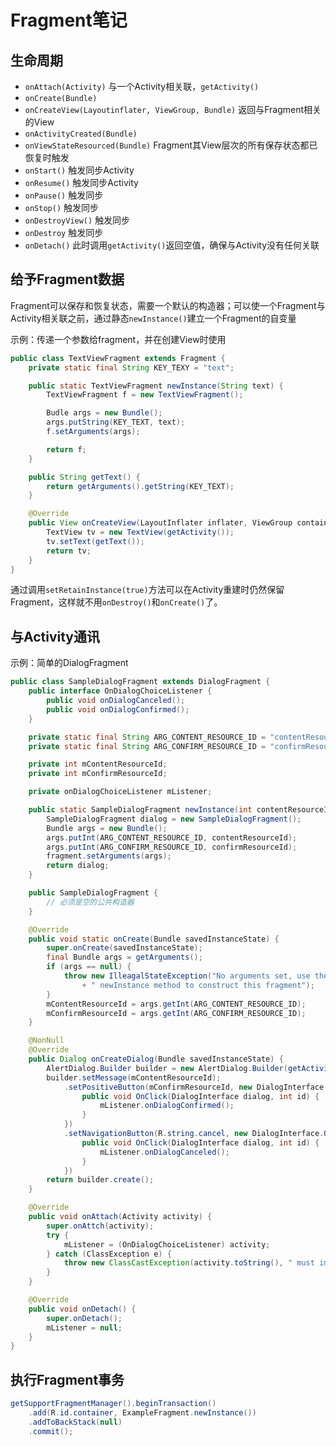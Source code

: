 # Fragment笔记

## 生命周期

- `onAttach(Activity)` 与一个Activity相关联，`getActivity()`
- `onCreate(Bundle)`
- `onCreateView(Layoutinflater, ViewGroup, Bundle)` 返回与Fragment相关的View
- `onActivityCreated(Bundle)`
- `onViewStateResourced(Bundle)` Fragment其View层次的所有保存状态都已恢复时触发
- `onStart()` 触发同步Activity
- `onResume()` 触发同步Activity
- `onPause()` 触发同步
- `onStop()` 触发同步
- `onDestroyView()` 触发同步
- `onDestroy` 触发同步
- `onDetach()` 此时调用`getActivity()`返回空值，确保与Activity没有任何关联

## 给予Fragment数据

Fragment可以保存和恢复状态，需要一个默认的构造器；可以使一个Fragment与Activity相关联之前，通过静态`newInstance()`建立一个Fragment的自变量

示例：传递一个参数给fragment，并在创建View时使用

```java
public class TextViewFragment extends Fragment {
    private static final String KEY_TEXY = "text";

    public static TextViewFragment newInstance(String text) {
        TextViewFragment f = new TextViewFragment();

        Budle args = new Bundle();
        args.putString(KEY_TEXT, text);
        f.setArguments(args);

        return f;
    }

    public String getText() {
        return getArguments().getString(KEY_TEXT);
    }

    @Override
    public View onCreateView(LayoutInflater inflater, ViewGroup container, Bundle savedInstatanceState) {
        TextView tv = new TextView(getActivity());
        tv.setText(getText());
        return tv;
    }
}

```

通过调用`setRetainInstance(true)`方法可以在Activity重建时仍然保留Fragment，这样就不用`onDestroy()`和`onCreate()`了。

## 与Activity通讯

示例：简单的DialogFragment

```java
public class SampleDialogFragment extends DialogFragment {
    public interface OnDialogChoiceListener {
        public void onDialogCanceled();
        public void onDialogConfirmed();
    }

    private static final String ARG_CONTENT_RESOURCE_ID = "contentResourceId";
    private static final String ARG_CONFIRM_RESOURCE_ID = "confirmResourceId";

    private int mContentResourceId;
    private int mConfirmResourceId;

    private onDialogChoiceListener mListener;

    public static SampleDialogFragment newInstance(int contentResourceId, int confirmResourceId) {
        SampleDialogFragment dialog = new SampleDialogFragment();
        Bundle args = new Bundle();
        args.putInt(ARG_CONTENT_RESOURCE_ID, contentResourceId);
        args.putInt(ARG_CONFIRM_RESOURCE_ID, confirmResourceId);
        fragment.setArguments(args);
        return dialog;
    }

    public SampleDialogFragment {
        // 必须是空的公共构造器
    }

    @Override
    public void static onCreate(Bundle savedInstanceState) {
        super.onCreate(savedInstanceState);
        final Bundle args = getArguments();
        if (args == null) {
            throw new IlleagalStateException("No arguments set, use the "
                + " newInstance method to construct this fragment");
        }
        mContentResourceId = args.getInt(ARG_CONTENT_RESOURCE_ID);
        mConfirmResourceId = args.getInt(ARG_CONFIRM_RESOURCE_ID);
    }

    @NonNull
    @Override
    public Dialog onCreateDialog(Bundle savedInstanceState) {
        AlertDialog.Builder builder = new AlertDialog.Builder(getActivity());
        builder.setMessage(mContentResourceId);
            .setPositiveButton(mConfirmResourceId, new DialogInterface.OnClickListener() {
                public void OnClick(DialogInterface dialog, int id) {
                    mListener.onDialogConfirmed();
                }
            })
            .setNavigationButton(R.string.cancel, new DialogInterface.OnClickListener() {
                public void OnClick(DialogInterface dialog, int id) {
                    mListener.onDialogCanceled();
                }
            })
        return builder.create();
    }

    @Override
    public void onAttach(Activity activity) {
        super.onAttch(activity);
        try {
            mListener = (OnDialogChoiceListener) activity;
        } catch (ClassException e) {
            throw new ClassCastException(activity.toString(), " must implement OnFragmentInteractionListener");
        }
    }

    @Override
    public void onDetach() {
        super.onDetach();
        mListener = null;
    }
}
```

## 执行Fragment事务

```java
getSupportFragmentManager().beginTransaction()
    .add(R.id.container, ExampleFragment.newInstance())
    .addToBackStack(null)
    .commit();
```
